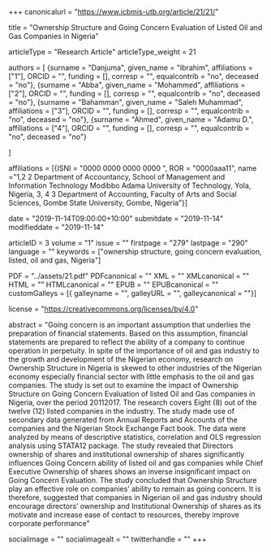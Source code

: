 +++
canonicalurl = "https://www.icbmis-utb.org/article/21/21/"

title = "Ownership Structure and Going Concern Evaluation of Listed Oil and Gas Companies in Nigeria"

articleType = "Research Article"
articleType_weight = 21

authors = [
  {surname = "Danjuma",  given_name = "Ibrahim",  affiliations = ["1"],  ORCID = "", funding = [], corresp = "", equalcontrib = "no", deceased = "no"},
  {surname = "Abba",  given_name = "Mohammed",  affiliations = ["2"],  ORCID = "", funding = [], corresp = "", equalcontrib = "no", deceased = "no"},
  {surname = "Bahamman",  given_name = "Saleh Muhammad",  affiliations = ["3"],  ORCID = "", funding = [], corresp = "", equalcontrib = "no", deceased = "no"},
  {surname = "Ahmed",  given_name = "Adamu D.",  affiliations = ["4"],  ORCID = "", funding = [], corresp = "", equalcontrib = "no", deceased = "no"}

]

affiliations = [{ISNI = "0000 0000 0000 0000 ", ROR = "0000aaa11", name ="1,2 2	Department of Accountancy, School of Management and Information Technology Modibbo Adama University of Technology, Yola, Nigeria, 3, 4 3	Department of Accounting, Faculty of Arts and Social Sciences, Gombe State University, Gombe, Nigeria"}]

date = "2019-11-14T09:00:00+10:00"
submitdate = "2019-11-14"
modifieddate = "2019-11-14"

articleID = 3
volume = "1"
issue = ""
firstpage = "279"
lastpage = "290"
language = ""
keywords = ["ownership structure, going concern evaluation, listed, oil and gas, Nigeria"]


PDF = "../assets/21.pdf"
PDFcanonical = ""
XML = ""
XMLcanonical = ""
HTML = ""
HTMLcanonical = ""
EPUB = ""
EPUBcanonical = ""
customGalleys = [{ galleyname = "", galleyURL = "", galleycanonical = ""}]

license = "https://creativecommons.org/licenses/by/4.0"

abstract = "Going concern is an important assumption that underlies the preparation of financial statements. Based on this assumption, financial statements are prepared to reflect the ability of a company to continue operation in perpetuity. In spite of the importance of oil and gas industry to the growth and development of the Nigerian economy, research on Ownership Structure in Nigeria is skewed to other industries of the Nigerian economy especially financial sector with little emphasis to the oil and gas companies. The study is set out to examine the impact of Ownership Structure on Going Concern Evaluation of listed Oil and Gas companies in Nigeria, over the period 20112017. The research covers Eight (8) out of the twelve (12) listed companies in the industry. The study made use of secondary data generated from Annual Reports and Accounts of the companies and the Nigerian Stock Exchange Fact book. The data were analyzed by means of descriptive statistics, correlation and OLS regression analysis using STATA12 package. The study revealed that Directors ownership of shares and institutional ownership of shares significantly influences Going Concern ability of listed oil and gas companies while Chief Executive Ownership of shares shows an inverse insignificant impact on Going Concern Evaluation. The study concluded that Ownership Structure play an effective role on companies’ ability to remain as going concern. It is therefore, suggested that companies in Nigerian oil and gas industry should encourage directors’ ownership and Institutional Ownership of shares as its motivate and increase ease of contact to resources, thereby improve corporate performance"


socialimage = ""
socialimagealt = ""
twitterhandle = ""
+++
